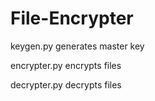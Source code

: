 # File-Encrypter
keygen.py generates master key

encrypter.py encrypts files

decrypter.py decrypts files
